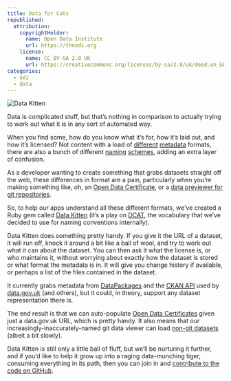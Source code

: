 ```yaml
---
title: Data for Cats
republished:
  attribution:
    copyrightHolder:
      name: Open Data Institute
      url: https://theodi.org
    license:
      name: CC BY-SA 2.0 UK
      url: https://creativecommons.org/licenses/by-sa/2.0/uk/deed.en_GB
categories:
  - odi
  - data
---
```

![Data Kitten](https://bd7a65e2cb448908f934-86a50c88e47af9e1fb58ce0672b5a500.r32.cf3.rackcdn.com/uploads/assets/legacy/tumblr_mmy9g7rA8M1s4aj1ho1_500.jpg)

Data is complicated stuff, but that’s nothing in comparison to actually trying to work out what it is in any sort of automated way.

When you find some, how do you know what it’s for, how it’s laid out, and how it’s licensed? Not content with a load of [different](https://en.wikipedia.org/wiki/RDFa) [metadata](http://www.dataprotocols.org/) formats, there are also a bunch of different [naming](http://schema.org/Dataset) [schemes](http://www.w3.org/TR/vocab-dcat/), adding an extra layer of confusion.

As a developer wanting to create something that grabs datasets straight off the web, these differences in format are a pain, particularly when you’re making something like, oh, an [Open Data Certificate](http://certificates.theodi.org), or a [data previewer for git repositories](http://git-viewer.labs.theodi.org).

So, to help our apps understand all these different formats, we’ve created a Ruby gem called [Data Kitten](https://github.com/theodi/data_kitten) (it’s a play on [DCAT](http://www.w3.org/TR/vocab-dcat/), the vocabulary that we’ve decided to use for naming conventions internally).

Data Kitten does something pretty handy. If you give it the URL of a dataset, it will run off, knock it around a bit like a ball of wool, and try to work out what it can about the dataset. You can then ask it what the license is, or who maintains it, without worrying about exactly how the dataset is stored or what format the metadata is in. It will give you change history if available, or perhaps a list of the files contained in the dataset.

It currently grabs metadata from [DataPackages](http://www.dataprotocols.org/) and the [CKAN API](http://ckan.org/) used by [data.gov.uk](http://data.gov.uk) (and others), but it could, in theory, support any dataset representation there is.

The end result is that we can auto-populate [Open Data Certificates](http://certificates.theodi.org) given just a data.gov.uk URL, which is pretty handy. It also means that our increasingly-inaccurately-named git data viewer can load [non-git datasets](http://git-viewer.labs.theodi.org/repositories/http%3A%2F%2Fdata.gov.uk%2Fdataset%2Fstaff-organograms-and-pay-identity-and-passport-service) (albeit a bit slowly).

Data Kitten is still only a little ball of fluff, but we’ll be nurturing it further, and if you’d like to help it grow up into a raging data-munching tiger, consuming everything in its path, then you can join in and [contribute to the code on GitHub](https://github.com/theodi/data_kitten).
